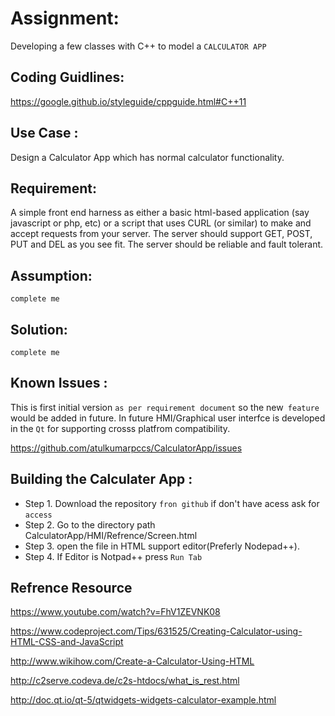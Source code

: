 # Assignment:
Developing a few classes with C++ to model a `CALCULATOR APP`

## Coding Guidlines:
<https://google.github.io/styleguide/cppguide.html#C++11>


## Use Case :
 
Design a Calculator App which has normal calculator functionality.


## Requirement:

A simple front end harness as either a basic html-based application (say javascript or php, etc) or a
script that uses CURL (or similar) to make and accept requests from your server.
The server should support GET, POST, PUT and DEL as you see fit. The server should be reliable
and fault tolerant.


## Assumption:

```complete me``` 
 


## Solution:
 
```complete me```

## Known Issues :
This is first initial version `as per requirement document` so the new` feature` would be added in future.
In future HMI/Graphical user interfce is developed in the `Qt` for  supporting crosss platfrom compatibility.

<https://github.com/atulkumarpccs/CalculatorApp/issues>


## Building the Calculater App :

* Step 1. Download the repository  `fron github` if don't have acess ask for ```access```
* Step 2. Go to the directory path CalculatorApp/HMI/Refrence/Screen.html
* Step 3. open the file in HTML  support editor(Preferly Nodepad++).
* Step 4. If Editor is Notpad++ press `Run Tab`  


## Refrence Resource 

<https://www.youtube.com/watch?v=FhV1ZEVNK08>

<https://www.codeproject.com/Tips/631525/Creating-Calculator-using-HTML-CSS-and-JavaScript>

<http://www.wikihow.com/Create-a-Calculator-Using-HTML>

<http://c2serve.codeva.de/c2s-htdocs/what_is_rest.html>

<http://doc.qt.io/qt-5/qtwidgets-widgets-calculator-example.html>
